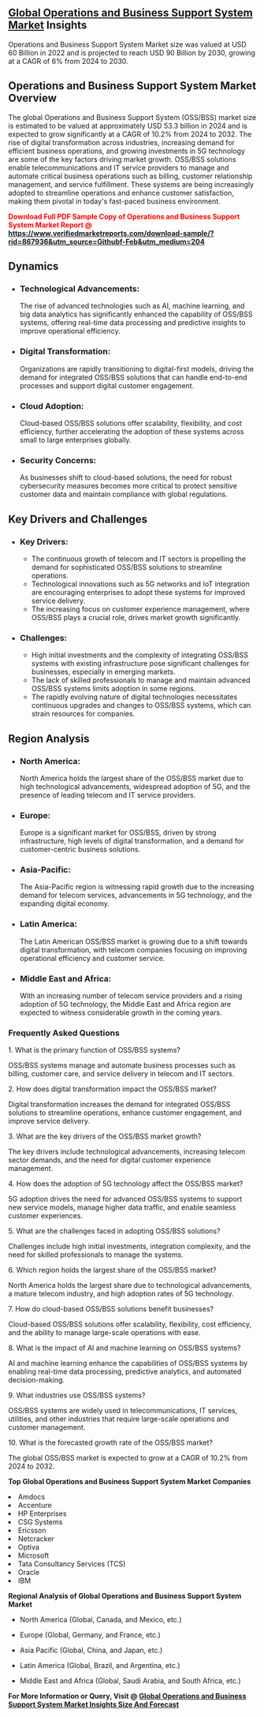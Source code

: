 <h2><a href="https://www.verifiedmarketreports.com/download-sample/?rid=867936&amp;utm_source=Githubf&amp;utm_medium=204" target="_blank">Global Operations and Business Support System Market</a> Insights</h2><p>Operations and Business Support System Market size was valued at USD 60 Billion in 2022 and is projected to reach USD 90 Billion by 2030, growing at a CAGR of 6% from 2024 to 2030.</p><p> <h2>Operations and Business Support System Market Overview</h2> <p>The global Operations and Business Support System (OSS/BSS) market size is estimated to be valued at approximately USD 53.3 billion in 2024 and is expected to grow significantly at a CAGR of 10.2% from 2024 to 2032. The rise of digital transformation across industries, increasing demand for efficient business operations, and growing investments in 5G technology are some of the key factors driving market growth. OSS/BSS solutions enable telecommunications and IT service providers to manage and automate critical business operations such as billing, customer relationship management, and service fulfillment. These systems are being increasingly adopted to streamline operations and enhance customer satisfaction, making them pivotal in today's fast-paced business environment.</p> <p><strong><p><span class=""><span style="color: #ff0000;"><strong>Download Full PDF Sample Copy of Operations and Business Support System Market Report</strong> @ </span><a href="https://www.verifiedmarketreports.com/download-sample/?rid=867936&amp;utm_source=Githubf-Feb&amp;utm_medium=204" target="_blank">https://www.verifiedmarketreports.com/download-sample/?rid=867936&amp;utm_source=Githubf-Feb&amp;utm_medium=204</a></span></p></strong></p> <h2>Dynamics</h2> <ul> <li><h3>Technological Advancements:</h3> The rise of advanced technologies such as AI, machine learning, and big data analytics has significantly enhanced the capability of OSS/BSS systems, offering real-time data processing and predictive insights to improve operational efficiency.</li> <li><h3>Digital Transformation:</h3> Organizations are rapidly transitioning to digital-first models, driving the demand for integrated OSS/BSS solutions that can handle end-to-end processes and support digital customer engagement.</li> <li><h3>Cloud Adoption:</h3> Cloud-based OSS/BSS solutions offer scalability, flexibility, and cost efficiency, further accelerating the adoption of these systems across small to large enterprises globally.</li> <li><h3>Security Concerns:</h3> As businesses shift to cloud-based solutions, the need for robust cybersecurity measures becomes more critical to protect sensitive customer data and maintain compliance with global regulations.</li> </ul> <h2>Key Drivers and Challenges</h2> <ul> <li><h3>Key Drivers:</h3> <ul> <li>The continuous growth of telecom and IT sectors is propelling the demand for sophisticated OSS/BSS solutions to streamline operations.</li> <li>Technological innovations such as 5G networks and IoT integration are encouraging enterprises to adopt these systems for improved service delivery.</li> <li>The increasing focus on customer experience management, where OSS/BSS plays a crucial role, drives market growth significantly.</li> </ul> </li> <li><h3>Challenges:</h3> <ul> <li>High initial investments and the complexity of integrating OSS/BSS systems with existing infrastructure pose significant challenges for businesses, especially in emerging markets.</li> <li>The lack of skilled professionals to manage and maintain advanced OSS/BSS systems limits adoption in some regions.</li> <li>The rapidly evolving nature of digital technologies necessitates continuous upgrades and changes to OSS/BSS systems, which can strain resources for companies.</li> </ul> </li> </ul> <h2>Region Analysis</h2> <ul> <li><h3>North America:</h3> North America holds the largest share of the OSS/BSS market due to high technological advancements, widespread adoption of 5G, and the presence of leading telecom and IT service providers.</li> <li><h3>Europe:</h3> Europe is a significant market for OSS/BSS, driven by strong infrastructure, high levels of digital transformation, and a demand for customer-centric business solutions.</li> <li><h3>Asia-Pacific:</h3> The Asia-Pacific region is witnessing rapid growth due to the increasing demand for telecom services, advancements in 5G technology, and the expanding digital economy.</li> <li><h3>Latin America:</h3> The Latin American OSS/BSS market is growing due to a shift towards digital transformation, with telecom companies focusing on improving operational efficiency and customer service.</li> <li><h3>Middle East and Africa:</h3> With an increasing number of telecom service providers and a rising adoption of 5G technology, the Middle East and Africa region are expected to witness considerable growth in the coming years.</li> </ul> <h3>Frequently Asked Questions</h3> <p>1. What is the primary function of OSS/BSS systems?</p> <p>OSS/BSS systems manage and automate business processes such as billing, customer care, and service delivery in telecom and IT sectors.</p> <p>2. How does digital transformation impact the OSS/BSS market?</p> <p>Digital transformation increases the demand for integrated OSS/BSS solutions to streamline operations, enhance customer engagement, and improve service delivery.</p> <p>3. What are the key drivers of the OSS/BSS market growth?</p> <p>The key drivers include technological advancements, increasing telecom sector demands, and the need for digital customer experience management.</p> <p>4. How does the adoption of 5G technology affect the OSS/BSS market?</p> <p>5G adoption drives the need for advanced OSS/BSS systems to support new service models, manage higher data traffic, and enable seamless customer experiences.</p> <p>5. What are the challenges faced in adopting OSS/BSS solutions?</p> <p>Challenges include high initial investments, integration complexity, and the need for skilled professionals to manage the systems.</p> <p>6. Which region holds the largest share of the OSS/BSS market?</p> <p>North America holds the largest share due to technological advancements, a mature telecom industry, and high adoption rates of 5G technology.</p> <p>7. How do cloud-based OSS/BSS solutions benefit businesses?</p> <p>Cloud-based OSS/BSS solutions offer scalability, flexibility, cost efficiency, and the ability to manage large-scale operations with ease.</p> <p>8. What is the impact of AI and machine learning on OSS/BSS systems?</p> <p>AI and machine learning enhance the capabilities of OSS/BSS systems by enabling real-time data processing, predictive analytics, and automated decision-making.</p> <p>9. What industries use OSS/BSS systems?</p> <p>OSS/BSS systems are widely used in telecommunications, IT services, utilities, and other industries that require large-scale operations and customer management.</p> <p>10. What is the forecasted growth rate of the OSS/BSS market?</p> <p>The global OSS/BSS market is expected to grow at a CAGR of 10.2% from 2024 to 2032.</p> </p><p><strong>Top Global Operations and Business Support System Market Companies</strong></p><div data-test-id=""><p><li>Amdocs</li><li> Accenture</li><li> HP Enterprises</li><li> CSG Systems</li><li> Ericsson</li><li> Netcracker</li><li> Optiva</li><li> Microsoft</li><li> Tata Consultancy Services (TCS)</li><li> Oracle</li><li> IBM</li></p><div><strong>Regional Analysis of&nbsp;Global Operations and Business Support System Market</strong></div><ul><li dir="ltr"><p dir="ltr">North America&nbsp;(Global, Canada, and Mexico, etc.)</p></li><li dir="ltr"><p dir="ltr">Europe (Global, Germany, and France, etc.)</p></li><li dir="ltr"><p dir="ltr">Asia Pacific&nbsp;(Global, China, and Japan, etc.)</p></li><li dir="ltr"><p dir="ltr">Latin America&nbsp;(Global, Brazil, and Argentina, etc.)</p></li><li dir="ltr">Middle East and Africa&nbsp;(Global, Saudi Arabia, and South Africa, etc.)</li></ul><p><strong>For More Information or Query, Visit @&nbsp;</strong><strong><a href="https://www.verifiedmarketreports.com/product/operations-and-business-support-system-market/?utm_source=Githubf&amp;utm_medium=204" target="_blank">Global Operations and Business Support System Market Insights Size And Forecast</a></strong></p></div>
